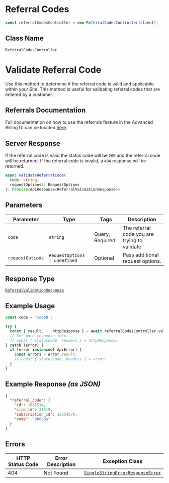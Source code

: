 # Referral Codes

```ts
const referralCodesController = new ReferralCodesController(client);
```

## Class Name

`ReferralCodesController`


# Validate Referral Code

Use this method to determine if the referral code is valid and applicable within your Site. This method is useful for validating referral codes that are entered by a customer.

## Referrals Documentation

Full documentation on how to use the referrals feature in the Advanced Billing UI can be located [here](https://maxio.zendesk.com/hc/en-us/sections/24286965611405-Referrals).

## Server Response

If the referral code is valid the status code will be `200` and the referral code will be returned. If the referral code is invalid, a `404` response will be returned.

```ts
async validateReferralCode(
  code: string,
  requestOptions?: RequestOptions
): Promise<ApiResponse<ReferralValidationResponse>>
```

## Parameters

| Parameter | Type | Tags | Description |
|  --- | --- | --- | --- |
| `code` | `string` | Query, Required | The referral code you are trying to validate |
| `requestOptions` | `RequestOptions \| undefined` | Optional | Pass additional request options. |

## Response Type

[`ReferralValidationResponse`](../../doc/models/referral-validation-response.md)

## Example Usage

```ts
const code = 'code8';

try {
  const { result, ...httpResponse } = await referralCodesController.validateReferralCode(code);
  // Get more response info...
  // const { statusCode, headers } = httpResponse;
} catch (error) {
  if (error instanceof ApiError) {
    const errors = error.result;
    // const { statusCode, headers } = error;
  }
}
```

## Example Response *(as JSON)*

```json
{
  "referral_code": {
    "id": 1032514,
    "site_id": 31615,
    "subscription_id": 16254270,
    "code": "9b6cdw"
  }
}
```

## Errors

| HTTP Status Code | Error Description | Exception Class |
|  --- | --- | --- |
| 404 | Not Found | [`SingleStringErrorResponseError`](../../doc/models/single-string-error-response-error.md) |

